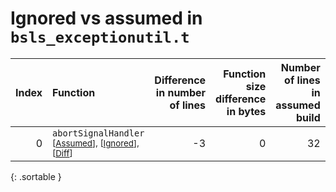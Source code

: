 # Ignored vs assumed in `bsls_exceptionutil.t`

<script src="../sorttable.js"></script>

|   Index | Function                                                                                              |   Difference in number of lines |   Function size difference in bytes |   Number of lines in assumed build | Number of bytes in assumed build   |   Number of lines in ignored build | Number of bytes in ignored build   |
|--------:|:------------------------------------------------------------------------------------------------------|--------------------------------:|------------------------------------:|-----------------------------------:|:-----------------------------------|-----------------------------------:|:-----------------------------------|
|       0 | `abortSignalHandler` <sup>\[[Assumed](0.assume.s)\], \[[Ignored](0.none.s)\], \[[Diff](0.diff.html)\] |                              -3 |                                   0 |                                 32 | 4,198,320                          |                                 32 | 4,198,320                          |
{: .sortable }
